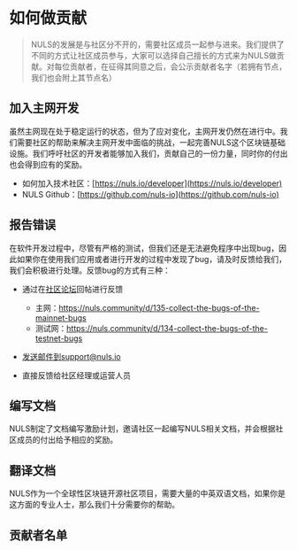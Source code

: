 # 如何做贡献
> NULS的发展是与社区分不开的，需要社区成员一起参与进来。我们提供了不同的方式让社区成员参与，大家可以选择自己擅长的方式来为NULS做贡献。对每位贡献者，在征得其同意之后，会公示贡献者名字（若拥有节点，我们也会附上其节点名）
## 加入主网开发
虽然主网现在处于稳定运行的状态，但为了应对变化，主网开发仍然在进行中。我们需要社区的帮助来解决主网开发中面临的挑战，一起完善NULS这个区块链基础设施。我们呼吁社区的开发者能够加入我们，贡献自己的一份力量，同时你的付出也会得到应有的奖励。

- 如何加入技术社区：[https://nuls.io/developer](https://nuls.io/developer)
- NULS Github：[https://github.com/nuls-io](https://github.com/nuls-io)
## 报告错误
在软件开发过程中，尽管有严格的测试，但我们还是无法避免程序中出现bug，因此如果你在使用我们应用或者进行开发的过程中发现了bug，请及时反馈给我们，我们会积极进行处理。反馈bug的方式有三种：
- 通过在[社区论坛](https://nuls.community/)回帖进行反馈
    - 主网：https://nuls.community/d/135-collect-the-bugs-of-the-mainnet-bugs
    - 测试网：https://nuls.community/d/134-collect-the-bugs-of-the-testnet-bugs

- 发送邮件到support@nuls.io
- 直接反馈给社区经理或运营人员

## 编写文档
NULS制定了文档编写激励计划，邀请社区一起编写NULS相关文档，并会根据社区成员的付出给予相应的奖励。

## 翻译文档
NULS作为一个全球性区块链开源社区项目，需要大量的中英双语文档，如果你是这方面的专业人士，那么我们十分需要你的帮助。

## 贡献者名单






